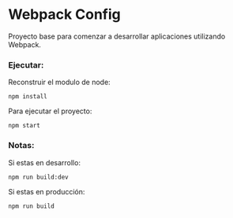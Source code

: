 # Webpack Config

Proyecto base para comenzar a desarrollar aplicaciones utilizando Webpack.

### Ejecutar:
Reconstruir el modulo de node:
```
npm install
```
Para ejecutar el proyecto:
```
npm start
```

### Notas:
Si estas en desarrollo:

```
npm run build:dev
```
Si estas en producción:
```
npm run build
```